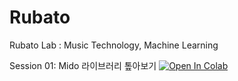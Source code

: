 # Rubato
Rubato Lab : Music Technology, Machine Learning


Session 01:
Mido 라이브러리 톺아보기
[![Open In Colab](https://colab.research.google.com/assets/colab-badge.svg)](https://github.com/junnei/Rubato/blob/main/Session01/%5BRubato%5D_02_mido_장성준.ipynb)
